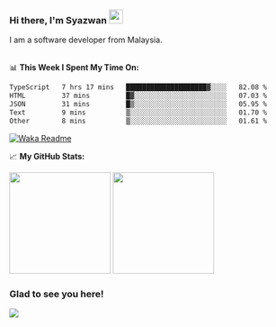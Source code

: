 ### Hi there, I'm Syazwan <img src="https://media.giphy.com/media/hvRJCLFzcasrR4ia7z/giphy.gif" width="25px">
I am a software developer from Malaysia.
<br/><br/>

📊 **This Week I Spent My Time On:**
<!--START_SECTION:waka-->

```txt
TypeScript   7 hrs 17 mins   ████████████████████▓░░░░   82.08 %
HTML         37 mins         █▓░░░░░░░░░░░░░░░░░░░░░░░   07.03 %
JSON         31 mins         █▒░░░░░░░░░░░░░░░░░░░░░░░   05.95 %
Text         9 mins          ▒░░░░░░░░░░░░░░░░░░░░░░░░   01.70 %
Other        8 mins          ▒░░░░░░░░░░░░░░░░░░░░░░░░   01.61 %
```

<!--END_SECTION:waka-->
[![Waka Readme](https://github.com/syazwanz/syazwanz/actions/workflows/wakatime.yml/badge.svg)](https://github.com/syazwanz/syazwanz/actions/workflows/wakatime.yml)

📈 **My GitHub Stats:**

<p>
  <img height="180em" src="https://github-readme-stats.vercel.app/api?username=syazwanz&show_icons=true&hide_border=false&&count_private=true&include_all_commits=true" />
  <img height="180em" src="https://github-readme-stats.vercel.app/api/top-langs/?username=syazwanz&exclude_repo=KNN-Image-Classification&show_icons=true&hide_border=false&layout=compact&langs_count=8"/>
</p>

### Glad to see you here!
![](https://visitor-badge.glitch.me/badge?page_id=syazwanz.syazwanz)
